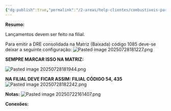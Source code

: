```yaml
---
{"dg-publish":true,"permalink":"/2-areas/help-clientes/combustiveis-paraibano-54/","dgPassFrontmatter":true,"created":"2025-04-16T10:02:34.793-03:00","updated":"2025-07-28T18:23:39.088-03:00"}
---
```



**Resumo:**

Lançamentos devem ser feito na filial.


Para emitir a DRE consolidada na Matriz (Baixada) código 1085 deve-se deixar a seguinte configuração:
![Pasted image 20250728181227.png](/img/user/4.%20ARQUIVOS/Pasted%20image%2020250728181227.png)

**SEMPRE MARCAR ISSO NA MATRIZ:**

![Pasted image 20250728181944.png](/img/user/4.%20ARQUIVOS/Pasted%20image%2020250728181944.png)


**NA FILIAL DEVE FICAR ASSIM: FILIAL CÓDIGO 54, 435**
![Pasted image 20250728182242.png](/img/user/4.%20ARQUIVOS/Pasted%20image%2020250728182242.png)




**Notas:**
![Pasted image 20250722161407.png](/img/user/4.%20ARQUIVOS/Pasted%20image%2020250722161407.png)


**Conexões:**


